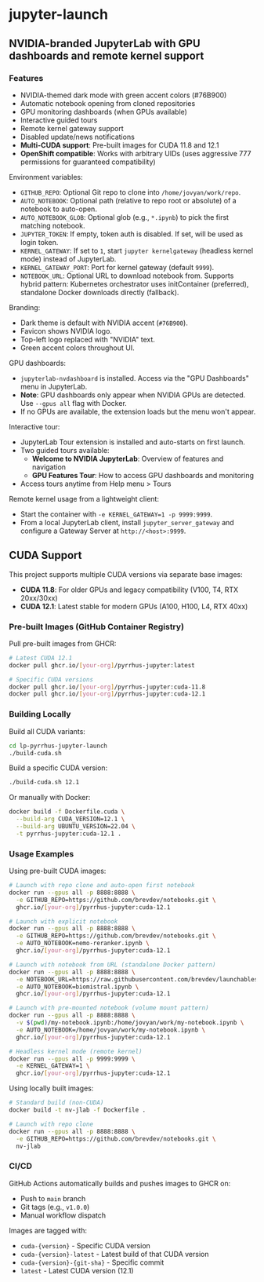 # jupyter-launch

## NVIDIA-branded JupyterLab with GPU dashboards and remote kernel support

### Features
- NVIDIA-themed dark mode with green accent colors (#76B900)
- Automatic notebook opening from cloned repositories
- GPU monitoring dashboards (when GPUs available)
- Interactive guided tours
- Remote kernel gateway support
- Disabled update/news notifications
- **Multi-CUDA support**: Pre-built images for CUDA 11.8 and 12.1
- **OpenShift compatible**: Works with arbitrary UIDs (uses aggressive 777 permissions for guaranteed compatibility)

Environment variables:

- `GITHUB_REPO`: Optional Git repo to clone into `/home/jovyan/work/repo`.
- `AUTO_NOTEBOOK`: Optional path (relative to repo root or absolute) of a notebook to auto-open.
- `AUTO_NOTEBOOK_GLOB`: Optional glob (e.g., `*.ipynb`) to pick the first matching notebook.
- `JUPYTER_TOKEN`: If empty, token auth is disabled. If set, will be used as login token.
- `KERNEL_GATEWAY`: If set to `1`, start `jupyter kernelgateway` (headless kernel mode) instead of JupyterLab.
- `KERNEL_GATEWAY_PORT`: Port for kernel gateway (default `9999`).
- `NOTEBOOK_URL`: Optional URL to download notebook from. Supports hybrid pattern: Kubernetes orchestrator uses initContainer (preferred), standalone Docker downloads directly (fallback).

Branding:

- Dark theme is default with NVIDIA accent (`#76B900`).
- Favicon shows NVIDIA logo.
- Top-left logo replaced with "NVIDIA" text.
- Green accent colors throughout UI.

GPU dashboards:

- `jupyterlab-nvdashboard` is installed. Access via the "GPU Dashboards" menu in JupyterLab.
- **Note**: GPU dashboards only appear when NVIDIA GPUs are detected. Use `--gpus all` flag with Docker.
- If no GPUs are available, the extension loads but the menu won't appear.

Interactive tour:

- JupyterLab Tour extension is installed and auto-starts on first launch.
- Two guided tours available:
  - **Welcome to NVIDIA JupyterLab**: Overview of features and navigation
  - **GPU Features Tour**: How to access GPU dashboards and monitoring
- Access tours anytime from Help menu > Tours

Remote kernel usage from a lightweight client:

- Start the container with `-e KERNEL_GATEWAY=1 -p 9999:9999`.
- From a local JupyterLab client, install `jupyter_server_gateway` and configure a Gateway Server at `http://<host>:9999`.

## CUDA Support

This project supports multiple CUDA versions via separate base images:

- **CUDA 11.8**: For older GPUs and legacy compatibility (V100, T4, RTX 20xx/30xx)
- **CUDA 12.1**: Latest stable for modern GPUs (A100, H100, L4, RTX 40xx)

### Pre-built Images (GitHub Container Registry)

Pull pre-built images from GHCR:

```bash
# Latest CUDA 12.1
docker pull ghcr.io/[your-org]/pyrrhus-jupyter:latest

# Specific CUDA versions
docker pull ghcr.io/[your-org]/pyrrhus-jupyter:cuda-11.8
docker pull ghcr.io/[your-org]/pyrrhus-jupyter:cuda-12.1
```

### Building Locally

Build all CUDA variants:

```bash
cd lp-pyrrhus-jupyter-launch
./build-cuda.sh
```

Build a specific CUDA version:

```bash
./build-cuda.sh 12.1
```

Or manually with Docker:

```bash
docker build -f Dockerfile.cuda \
  --build-arg CUDA_VERSION=12.1 \
  --build-arg UBUNTU_VERSION=22.04 \
  -t pyrrhus-jupyter:cuda-12.1 .
```

### Usage Examples

Using pre-built CUDA images:

```bash
# Launch with repo clone and auto-open first notebook
docker run --gpus all -p 8888:8888 \
  -e GITHUB_REPO=https://github.com/brevdev/notebooks.git \
  ghcr.io/[your-org]/pyrrhus-jupyter:cuda-12.1

# Launch with explicit notebook
docker run --gpus all -p 8888:8888 \
  -e GITHUB_REPO=https://github.com/brevdev/notebooks.git \
  -e AUTO_NOTEBOOK=nemo-reranker.ipynb \
  ghcr.io/[your-org]/pyrrhus-jupyter:cuda-12.1

# Launch with notebook from URL (standalone Docker pattern)
docker run --gpus all -p 8888:8888 \
  -e NOTEBOOK_URL=https://raw.githubusercontent.com/brevdev/launchables/main/biomistral.ipynb \
  -e AUTO_NOTEBOOK=biomistral.ipynb \
  ghcr.io/[your-org]/pyrrhus-jupyter:cuda-12.1

# Launch with pre-mounted notebook (volume mount pattern)
docker run --gpus all -p 8888:8888 \
  -v $(pwd)/my-notebook.ipynb:/home/jovyan/work/my-notebook.ipynb \
  -e AUTO_NOTEBOOK=/home/jovyan/work/my-notebook.ipynb \
  ghcr.io/[your-org]/pyrrhus-jupyter:cuda-12.1

# Headless kernel mode (remote kernel)
docker run --gpus all -p 9999:9999 \
  -e KERNEL_GATEWAY=1 \
  ghcr.io/[your-org]/pyrrhus-jupyter:cuda-12.1
```

Using locally built images:

```bash
# Standard build (non-CUDA)
docker build -t nv-jlab -f Dockerfile .

# Launch with repo clone
docker run --gpus all -p 8888:8888 \
  -e GITHUB_REPO=https://github.com/brevdev/notebooks.git \
  nv-jlab
```

### CI/CD

GitHub Actions automatically builds and pushes images to GHCR on:
- Push to `main` branch
- Git tags (e.g., `v1.0.0`)
- Manual workflow dispatch

Images are tagged with:
- `cuda-{version}` - Specific CUDA version
- `cuda-{version}-latest` - Latest build of that CUDA version
- `cuda-{version}-{git-sha}` - Specific commit
- `latest` - Latest CUDA version (12.1)

